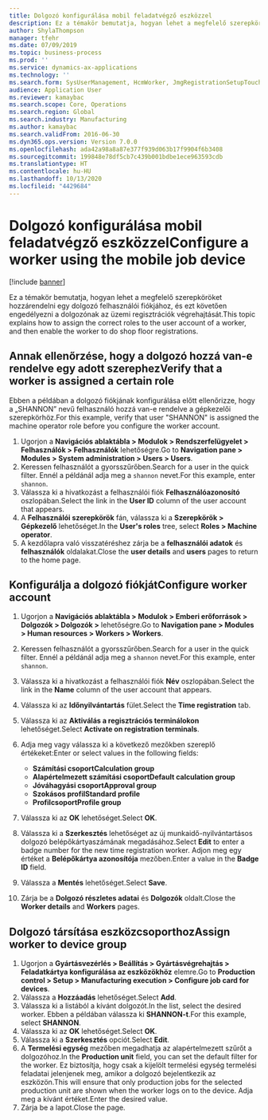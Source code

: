 ```yaml
---
title: Dolgozó konfigurálása mobil feladatvégző eszközzel
description: Ez a témakör bemutatja, hogyan lehet a megfelelő szerepköröket hozzárendelni egy dolgozó felhasználói fiókjához, és ezt követően engedélyezni a dolgozónak az üzemi regisztrációk végrehajtását.
author: ShylaThompson
manager: tfehr
ms.date: 07/09/2019
ms.topic: business-process
ms.prod: ''
ms.service: dynamics-ax-applications
ms.technology: ''
ms.search.form: SysUserManagement, HcmWorker, JmgRegistrationSetupTouch, JmgRegistrationSetupAssignUsers
audience: Application User
ms.reviewer: kamaybac
ms.search.scope: Core, Operations
ms.search.region: Global
ms.search.industry: Manufacturing
ms.author: kamaybac
ms.search.validFrom: 2016-06-30
ms.dyn365.ops.version: Version 7.0.0
ms.openlocfilehash: ada42a98a8a87e377f939d063b17f9904f6b3408
ms.sourcegitcommit: 199848e78df5cb7c439b001bdbe1ece963593cdb
ms.translationtype: HT
ms.contentlocale: hu-HU
ms.lasthandoff: 10/13/2020
ms.locfileid: "4429684"
---
```

# <a name="configure-a-worker-using-the-mobile-job-device"></a><span data-ttu-id="1857e-103">Dolgozó konfigurálása mobil feladatvégző eszközzel</span><span class="sxs-lookup"><span data-stu-id="1857e-103">Configure a worker using the mobile job device</span></span>

[!include [banner](../../includes/banner.md)]

<span data-ttu-id="1857e-104">Ez a témakör bemutatja, hogyan lehet a megfelelő szerepköröket hozzárendelni egy dolgozó felhasználói fiókjához, és ezt követően engedélyezni a dolgozónak az üzemi regisztrációk végrehajtását.</span><span class="sxs-lookup"><span data-stu-id="1857e-104">This topic explains how to assign the correct roles to the user account of a worker, and then enable the worker to do shop floor registrations.</span></span>

## <a name="verify-that-a-worker-is-assigned-a-certain-role"></a><span data-ttu-id="1857e-105">Annak ellenőrzése, hogy a dolgozó hozzá van-e rendelve egy adott szerephez</span><span class="sxs-lookup"><span data-stu-id="1857e-105">Verify that a worker is assigned a certain role</span></span>

<span data-ttu-id="1857e-106">Ebben a példában a dolgozó fiókjának konfigurálása előtt ellenőrizze, hogy a „SHANNON” nevű felhasználó hozzá van-e rendelve a gépkezelői szerepkörhöz.</span><span class="sxs-lookup"><span data-stu-id="1857e-106">For this example, verify that user "SHANNON" is assigned the machine operator role before you configure the worker account.</span></span>

1. <span data-ttu-id="1857e-107">Ugorjon a **Navigációs ablaktábla > Modulok > Rendszerfelügyelet > Felhasználók > Felhasználók** lehetőségre.</span><span class="sxs-lookup"><span data-stu-id="1857e-107">Go to **Navigation pane > Modules > System administration > Users > Users**.</span></span>
2. <span data-ttu-id="1857e-108">Keressen felhasználót a gyorsszűrőben.</span><span class="sxs-lookup"><span data-stu-id="1857e-108">Search for a user in the quick filter.</span></span> <span data-ttu-id="1857e-109">Ennél a példánál adja meg a `shannon` nevet.</span><span class="sxs-lookup"><span data-stu-id="1857e-109">For this example, enter `shannon`.</span></span>
3. <span data-ttu-id="1857e-110">Válassza ki a hivatkozást a felhasználói fiók **Felhasználóazonosító** oszlopában.</span><span class="sxs-lookup"><span data-stu-id="1857e-110">Select the link in the **User ID** column of the user account that appears.</span></span>
4. <span data-ttu-id="1857e-111">A **Felhasználói szerepkörök** fán, válassza ki a **Szerepkörök > Gépkezelő** lehetőséget.</span><span class="sxs-lookup"><span data-stu-id="1857e-111">In the **User's roles** tree, select **Roles > Machine operator**.</span></span>
5. <span data-ttu-id="1857e-112">A kezdőlapra való visszatéréshez zárja be a **felhasználói adatok** és **felhasználók** oldalakat.</span><span class="sxs-lookup"><span data-stu-id="1857e-112">Close the **user details** and **users** pages to return to the home page.</span></span>

## <a name="configure-worker-account"></a><span data-ttu-id="1857e-113">Konfigurálja a dolgozó fiókját</span><span class="sxs-lookup"><span data-stu-id="1857e-113">Configure worker account</span></span>
1. <span data-ttu-id="1857e-114">Ugorjon a **Navigációs ablaktábla > Modulok > Emberi erőforrások > Dolgozók > Dolgozók >** lehetőségre.</span><span class="sxs-lookup"><span data-stu-id="1857e-114">Go to **Navigation pane > Modules > Human resources > Workers > Workers**.</span></span>
2. <span data-ttu-id="1857e-115">Keressen felhasználót a gyorsszűrőben.</span><span class="sxs-lookup"><span data-stu-id="1857e-115">Search for a user in the quick filter.</span></span> <span data-ttu-id="1857e-116">Ennél a példánál adja meg a `shannon` nevet.</span><span class="sxs-lookup"><span data-stu-id="1857e-116">For this example, enter `shannon`.</span></span>
3. <span data-ttu-id="1857e-117">Válassza ki a hivatkozást a felhasználói fiók **Név** oszlopában.</span><span class="sxs-lookup"><span data-stu-id="1857e-117">Select the link in the **Name** column of the user account that appears.</span></span>
4. <span data-ttu-id="1857e-118">Válassza ki az **Időnyilvántartás** fület.</span><span class="sxs-lookup"><span data-stu-id="1857e-118">Select the **Time registration** tab.</span></span>
5. <span data-ttu-id="1857e-119">Válassza ki az **Aktiválás a regisztrációs terminálokon** lehetőséget.</span><span class="sxs-lookup"><span data-stu-id="1857e-119">Select **Activate on registration terminals**.</span></span>
6. <span data-ttu-id="1857e-120">Adja meg vagy válassza ki a következő mezőkben szereplő értékeket:</span><span class="sxs-lookup"><span data-stu-id="1857e-120">Enter or select values in the following fields:</span></span>  

    - <span data-ttu-id="1857e-121">**Számítási csoport**</span><span class="sxs-lookup"><span data-stu-id="1857e-121">**Calculation group**</span></span>  
    - <span data-ttu-id="1857e-122">**Alapértelmezett számítási csoport**</span><span class="sxs-lookup"><span data-stu-id="1857e-122">**Default calculation group**</span></span>  
    - <span data-ttu-id="1857e-123">**Jóváhagyási csoport**</span><span class="sxs-lookup"><span data-stu-id="1857e-123">**Approval group**</span></span>  
    - <span data-ttu-id="1857e-124">**Szokásos profil**</span><span class="sxs-lookup"><span data-stu-id="1857e-124">**Standard profile**</span></span>  
    - <span data-ttu-id="1857e-125">**Profilcsoport**</span><span class="sxs-lookup"><span data-stu-id="1857e-125">**Profile group**</span></span>  

7. <span data-ttu-id="1857e-126">Válassza ki az **OK** lehetőséget.</span><span class="sxs-lookup"><span data-stu-id="1857e-126">Select **OK**.</span></span>
8. <span data-ttu-id="1857e-127">Válassza ki a **Szerkesztés** lehetőséget az új munkaidő-nyilvántartásos dolgozó belépőkártyaszámának megadásához.</span><span class="sxs-lookup"><span data-stu-id="1857e-127">Select **Edit** to enter a badge number for the new time registration worker.</span></span> <span data-ttu-id="1857e-128">Adjon meg egy értéket a **Belépőkártya azonosítója** mezőben.</span><span class="sxs-lookup"><span data-stu-id="1857e-128">Enter a value in the **Badge ID** field.</span></span>
9. <span data-ttu-id="1857e-129">Válassza a **Mentés** lehetőséget.</span><span class="sxs-lookup"><span data-stu-id="1857e-129">Select **Save**.</span></span>
10. <span data-ttu-id="1857e-130">Zárja be a **Dolgozó részletes adatai** és **Dolgozók** oldalt.</span><span class="sxs-lookup"><span data-stu-id="1857e-130">Close the **Worker details** and **Workers** pages.</span></span>

## <a name="assign-worker-to-device-group"></a><span data-ttu-id="1857e-131">Dolgozó társítása eszközcsoporthoz</span><span class="sxs-lookup"><span data-stu-id="1857e-131">Assign worker to device group</span></span>
1. <span data-ttu-id="1857e-132">Ugorjon a **Gyártásvezérlés > Beállítás > Gyártásvégrehajtás > Feladatkártya konfigurálása az eszközökhöz** elemre.</span><span class="sxs-lookup"><span data-stu-id="1857e-132">Go to **Production control > Setup > Manufacturing execution > Configure job card for devices**.</span></span>
2. <span data-ttu-id="1857e-133">Válassza a **Hozzáadás** lehetőséget.</span><span class="sxs-lookup"><span data-stu-id="1857e-133">Select **Add**.</span></span>
3. <span data-ttu-id="1857e-134">Válassza ki a listából a kívánt dolgozót.</span><span class="sxs-lookup"><span data-stu-id="1857e-134">In the list, select the desired worker.</span></span> <span data-ttu-id="1857e-135">Ebben a példában válassza ki **SHANNON-t**.</span><span class="sxs-lookup"><span data-stu-id="1857e-135">For this example, select **SHANNON**.</span></span>
4. <span data-ttu-id="1857e-136">Válassza ki az **OK** lehetőséget.</span><span class="sxs-lookup"><span data-stu-id="1857e-136">Select **OK**.</span></span>
5. <span data-ttu-id="1857e-137">Válassza ki a **Szerkesztés** opciót.</span><span class="sxs-lookup"><span data-stu-id="1857e-137">Select **Edit**.</span></span>
6. <span data-ttu-id="1857e-138">A **Termelési egység** mezőben megadhatja az alapértelmezett szűrőt a dolgozóhoz.</span><span class="sxs-lookup"><span data-stu-id="1857e-138">In the **Production unit** field, you can set the default filter for the worker.</span></span> <span data-ttu-id="1857e-139">Ez biztosítja, hogy csak a kijelölt termelési egység termelési feladatai jelenjenek meg, amikor a dolgozó bejelentkezik az eszközön.</span><span class="sxs-lookup"><span data-stu-id="1857e-139">This will ensure that only production jobs for the selected production unit are shown when the worker logs on to the device.</span></span> <span data-ttu-id="1857e-140">Adja meg a kívánt értéket.</span><span class="sxs-lookup"><span data-stu-id="1857e-140">Enter the desired value.</span></span>
7. <span data-ttu-id="1857e-141">Zárja be a lapot.</span><span class="sxs-lookup"><span data-stu-id="1857e-141">Close the page.</span></span>

